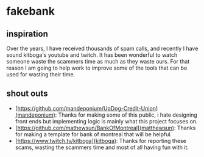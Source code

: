 # fakebank

## inspiration
Over the years, I have received thousands of spam calls, and recently I have sound kitboga's youtube and twitch. It has been wonderful to watch someone waste the scammers time as much as they waste ours. For that reason I am going to help work to improve some of the tools that can be used for wasting their time. 

## shout outs
- [https://github.com/mandeponium/UpDog-Credit-Union](mandeponium): Thanks for making some of this public, i hate designing front ends but implementing logic is mainly what this project focuses on.
- [https://github.com/mathewsun/BankOfMontreal](matthewsun): Thanks for making a template for bank of montreal that will be helpful.
- [https://www.twitch.tv/kitboga](kitboga): Thanks for reporting these scams, wasting the scammers time and most of all having fun with it.
